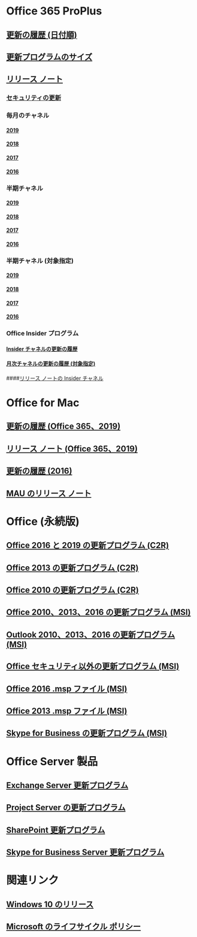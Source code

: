 # Office 365 ProPlus
## [更新の履歴 (日付順)](update-history-office365-proplus-by-date.md)
## [更新プログラムのサイズ](download-sizes-office365-proplus-updates.md)

## [リリース ノート](release-notes-office365-proplus.md)

### [セキュリティの更新](office365-proplus-security-updates.md)

### 毎月のチャネル
#### [2019](monthly-channel-2019.md)
#### [2018](monthly-channel-2018.md)
#### [2017](monthly-channel-2017.md)
#### [2016](monthly-channel-2016.md)


### 半期チャネル
#### [2019](semi-annual-channel-2019.md)
#### [2018](semi-annual-channel-2018.md)
#### [2017](semi-annual-channel-2017.md)
#### [2016](semi-annual-channel-2016.md)

### 半期チャネル (対象指定)
#### [2019](semi-annual-channel-targeted-2019.md)
#### [2018](semi-annual-channel-targeted-2018.md)
#### [2017](semi-annual-channel-targeted-2017.md)
#### [2016](semi-annual-channel-targeted-2016.md)


### Office Insider プログラム  
#### [Insider チャネルの更新の履歴](update-history-office-insider.md)
#### [月次チャネルの更新の履歴 (対象指定)](update-history-monthly-channel-targeted.md)
####[リリース ノートの Insider チャネル](release-notes-office-insider.md)

# Office for Mac
## [更新の履歴 (Office 365、2019)](update-history-office-for-mac.md)
## [リリース ノート (Office 365、2019)](release-notes-office-for-mac.md)
## [更新の履歴 (2016)](release-notes-office-2016-mac.md)
## [MAU のリリース ノート](release-history-microsoft-autoupdate.md)

# Office (永続版)
## [Office 2016 と 2019 の更新プログラム (C2R)](update-history-office-2019.md)
## [Office 2013 の更新プログラム (C2R)](update-history-office-2013.md)
## [Office 2010 の更新プログラム (C2R)](update-history-office-2010-click-to-run.md)
## [Office 2010、2013、2016 の更新プログラム (MSI)](office-updates-msi.md)
## [Outlook 2010、2013、2016 の更新プログラム (MSI)](outlook-updates-msi.md)
## [Office セキュリティ以外の更新プログラム (MSI)](office-MSI-non-security-updates.md)
## [Office 2016 .msp ファイル (MSI)](msp-files-office-2016.md)
## [Office 2013 .msp ファイル (MSI)](msp-files-office-2013.md)
## [Skype for Business の更新プログラム (MSI)](https://docs.microsoft.com/SkypeForBusiness/sfb-client-updates)

# Office Server 製品
## [Exchange Server 更新プログラム](https://docs.microsoft.com/Exchange/new-features/build-numbers-and-release-dates)
## [Project Server の更新プログラム](project-server-updates.md)
## [SharePoint 更新プログラム](sharepoint-updates.md)
## [Skype for Business Server 更新プログラム](https://docs.microsoft.com/SkypeForBusiness/sfb-server-updates)

# 関連リンク
## [Windows 10 のリリース](https://www.microsoft.com/itpro/windows-10/release-information)
## [Microsoft のライフサイクル ポリシー](https://support.microsoft.com/lifecycle)
